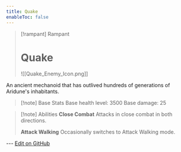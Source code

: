 ```yaml
---
title: Quake
enableToc: false
---
```

> [!rampant] Rampant
>
> # Quake
>
> ![[Quake_Enemy_Icon.png]]

An ancient mechanoid that has outlived hundreds of generations of Aridune's inhabitants.

> [!note] Base Stats
> Base health level: 3500
> Base damage: 25

> [!note] Abilities
> **Close Combat**
> Attacks in close combat in both directions.
>
> **Attack Walking**
> Occasionally switches to Attack Walking mode.

--- [Edit on GitHub](https://github.com/Mondrethos/gatekeeperwiki/edit/main/content/Monsters/Quake.md)